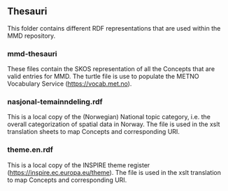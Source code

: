 ## Thesauri

This folder contains different RDF representations that are used within the MMD repository.

### mmd-thesauri

These files contain the SKOS representation of all the Concepts that are valid entries for MMD.
The turtle file is use to populate the METNO Vocabulary Service (https://vocab.met.no).

### nasjonal-temainndeling.rdf

This is a local copy of the (Norwegian) National topic category, i.e. the overall categorization of spatial data in Norway.
The file is used in the xslt translation sheets to map Concepts and corresponding URI.

### theme.en.rdf

This is a local copy of the INSPIRE theme register (https://inspire.ec.europa.eu/theme). The file is used in the xslt
translation to map Concepts and corresponding URI.


